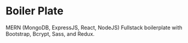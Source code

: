 # Boiler Plate

MERN (MongoDB, ExpressJS, React, NodeJS) Fullstack boilerplate with Bootstrap, Bcrypt, Sass, and Redux.

